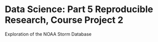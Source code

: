 # Data Science: Part 5 Reproducible Research, Course Project 2

Exploration of the NOAA Storm Database
